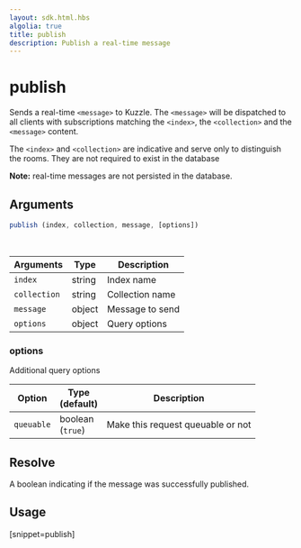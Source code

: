 ```yaml
---
layout: sdk.html.hbs
algolia: true
title: publish
description: Publish a real-time message
---
```


# publish

Sends a real-time `<message>` to Kuzzle. The `<message>` will be dispatched to all clients with subscriptions matching the `<index>`, the `<collection>` and the `<message>` content.

The `<index>` and `<collection>` are indicative and serve only to distinguish the rooms. They are not required to exist in the database

**Note:** real-time messages are not persisted in the database.

## Arguments

```javascript
publish (index, collection, message, [options])
```

<br/>

| Arguments    | Type    | Description |
|--------------|---------|-------------|
| ``index`` | string | Index name    |
| ``collection`` | string | Collection name    |
| ``message`` | object | Message to send    |
| ``options`` | object | Query options    |

### options

Additional query options

| Option     | Type<br/>(default)    | Description                       |
| ---------- | ------- | --------------------------------- |
| `queuable` | boolean<br/>(`true`) | Make this request queuable or not |

## Resolve

A boolean indicating if the message was successfully published.

## Usage

[snippet=publish]
